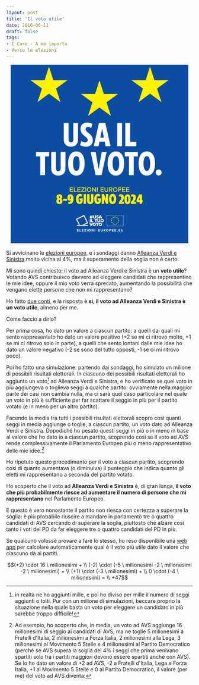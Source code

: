 ```yaml
---
layout: post
title: 'Il voto utile'
date: 2016-06-11
draft: false
tags: 
- I Care - A me importa
- Verso le elezioni
---
```


<div class="figura" style="text-align: center">
    <img src="/assets/use_your_vote.jpg" alt= "Usa il tuo voto" style="width: 480px;" />
</div>

Si avvicinano le [elezioni europee](https://elections.europa.eu/it/), e i sondaggi danno [Alleanza Verdi e Sinistra](https://verdisinistra.it/) molto vicina al 4%, ma il superamento della soglia non è certo.

Mi sono quindi chiesto: il voto ad Alleanza Verdi e Sinistra è un **voto utile**? Votando AVS contribuisco davvero ad eleggere candidati che rappresentino le mie idee, oppure il mio voto verrà sprecato, aumentando la possibilità che vengano elette persone che non mi rappresentano?

Ho fatto [due conti](https://fornaeffe.github.io/valore_voto), e la risposta è **sì, il voto ad Alleanza Verdi e Sinistra è un voto utile**, almeno per me.

Come faccio a dirlo?

Per prima cosa, ho dato un valore a ciascun partito: a quelli dai quali mi sento rappresentato ho dato un valore positivo (+2 se mi ci ritrovo molto, +1 se mi ci ritrovo solo in parte), a quelli che sento lontani dalle mie idee ho dato un valore negativo (-2 se sono del tutto opposti, -1 se ci mi ritrovo poco).

Poi ho fatto una simulazione: partendo dai sondaggi, ho simulato un milione di possibili risultati elettorali. In ciascuno dei possibili risultati elettorali ho aggiunto un voto[^1] ad Alleanza Verdi e Sinistra, e ho verificato se quel voto in più aggiungeva o toglieva seggi a qualche partito: ovviamente nella maggior parte dei casi non cambia nulla, ma ci sarà quel caso particolare nel quale un voto in più è sufficiente per far scattare il seggio in più per il partito votato (e in meno per un altro partito).

Facendo la media tra tutti i possibili risultati elettorali scopro così quanti seggi in media aggiunge o toglie, a ciascun partito, un voto dato ad Alleanza Verdi e Sinistra. Dopodiché ho pesato questi seggi in più o in meno in base al valore che ho dato io a ciascun partito, scoprendo così se il voto ad AVS rende complessivamente il Parlamento Europeo più o meno rappresentativo delle mie idee.[^2]

Ho ripetuto questo procedimento per il voto a ciascun partito, scoprendo così di quanto aumentava (o diminuiva) il punteggio che indica quanto gli eletti mi rappresentano a seconda del partito votato.

Ho scoperto che il voto ad **Alleanza Verdi e Sinistra** è, di gran lunga, **il voto che più probabilmente riesce ad aumentare il numero di persone che mi rappresentano** nel Parlamento Europeo.

E questo è vero nonostante il partito non riesca con certezza a superare la soglia: è più probabile riuscire a mandare in parlamento tre o quattro candidati di AVS cercando di superare la soglia, piuttosto che alzare così tanto i voti del PD da far eleggere tre o quattro candidati del PD in più.

Se qualcuno volesse provare a fare lo stesso, ho reso disponibile una [web app](https://fornaeffe.github.io/valore_voto) per calcolare automaticamente qual è il voto più utile dato il valore che ciascuno dà ai partiti.


[^1]: in realtà ne ho aggiunti mille, e poi ho diviso per mille il numero di seggi aggiunti o tolti. Pur con un milione di simulazioni, beccare proprio la situazione nella quale basta un voto per eleggere un candidato in più sarebbe troppo difficile!

[^2]: Ad esempio, ho scoperto che, in media, un voto ad AVS aggiunge 16 milionesimi di seggio ai candidati di AVS, ma ne toglie 5 milionesimi a Fratelli d'Italia, 2 milionesimi a Forza Italia, 2 milionesimi alla Lega, 3 milionesimi al Movimento 5 Stelle e 4 milionesimi al Partito Democratico (perché se AVS supera la soglia del 4% i seggi che prima venivano spartiti solo tra i partiti maggiori devono essere spartiti anche con AVS). Se io ho dato un valore di +2 ad AVS, -2 a Fratelli d'Italia, Lega e Forza Italia, +1 al Movimento 5 Stelle e 0 al Partito Democratico, il valore (per me) del voto ad AVS diventa:

$$(+2) \cdot 16 \ milionesimi + \\
(-2) \cdot (-5 \ milionesimi -2 \ milionesimi -2 \ milionesimi) + \\
(+1) \cdot (-3 \ milionesimi) + \\
0 \cdot (-4 \ milionesimi) = \\
+47$$



